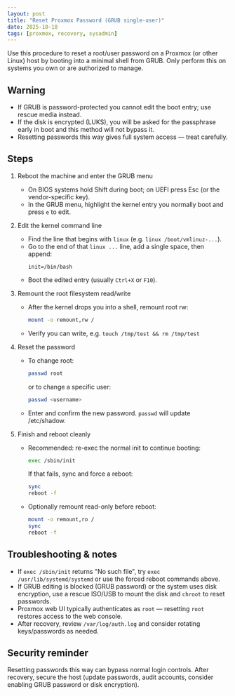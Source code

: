 ```yaml
---
layout: post
title: "Reset Proxmox Password (GRUB single-user)"
date: 2025-10-18
tags: [proxmox, recovery, sysadmin]
---
```


Use this procedure to reset a root/user password on a Proxmox (or other Linux) host by booting into a minimal shell from GRUB. Only perform this on systems you own or are authorized to manage.

## Warning
- If GRUB is password-protected you cannot edit the boot entry; use rescue media instead.  
- If the disk is encrypted (LUKS), you will be asked for the passphrase early in boot and this method will not bypass it.  
- Resetting passwords this way gives full system access — treat carefully.

## Steps

1. Reboot the machine and enter the GRUB menu
   - On BIOS systems hold Shift during boot; on UEFI press Esc (or the vendor-specific key).
   - In the GRUB menu, highlight the kernel entry you normally boot and press `e` to edit.

2. Edit the kernel command line
   - Find the line that begins with `linux` (e.g. `linux /boot/vmlinuz-...`).
   - Go to the end of that `linux ...` line, add a single space, then append:
     ```
     init=/bin/bash
     ```
   - Boot the edited entry (usually `Ctrl+X` or `F10`).

3. Remount the root filesystem read/write
   - After the kernel drops you into a shell, remount root rw:
     ```sh
     mount -o remount,rw /
     ```
   - Verify you can write, e.g. `touch /tmp/test && rm /tmp/test`

4. Reset the password
   - To change root:
     ```sh
     passwd root
     ```
     or to change a specific user:
     ```sh
     passwd <username>
     ```
   - Enter and confirm the new password. `passwd` will update /etc/shadow.

5. Finish and reboot cleanly
   - Recommended: re-exec the normal init to continue booting:
     ```sh
     exec /sbin/init
     ```
     If that fails, sync and force a reboot:
     ```sh
     sync
     reboot -f
     ```
   - Optionally remount read-only before reboot:
     ```sh
     mount -o remount,ro /
     sync
     reboot -f
     ```

## Troubleshooting & notes
- If `exec /sbin/init` returns "No such file", try `exec /usr/lib/systemd/systemd` or use the forced reboot commands above.
- If GRUB editing is blocked (GRUB password) or the system uses disk encryption, use a rescue ISO/USB to mount the disk and `chroot` to reset passwords.
- Proxmox web UI typically authenticates as `root` — resetting `root` restores access to the web console.
- After recovery, review `/var/log/auth.log` and consider rotating keys/passwords as needed.

## Security reminder
Resetting passwords this way can bypass normal login controls. After recovery, secure the host (update passwords, audit accounts, consider enabling GRUB password or disk encryption).